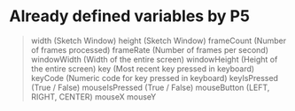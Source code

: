 # Already defined variables by P5

> width (Sketch Window)
> height (Sketch Window)
> frameCount (Number of frames processed)
> frameRate (Number of frames per second)
> windowWidth (Width of the entire screen)
> windowHeight (Height of the entire screen)
> key (Most recent key pressed in keyboard)
> keyCode (Numeric code for key pressed in keyboard)
> keyIsPressed (True / False)
> mouseIsPressed (True / False)
> mouseButton (LEFT, RIGHT, CENTER)
> mouseX
> mouseY